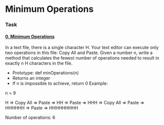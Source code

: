 # Minimum Operations

### Task
#### [0. Minimum Operations](0-minoperations.py)
In a text file, there is a single character H. Your text editor can execute only two operations in this file: Copy All and Paste. 
Given a number n, write a method that calculates the fewest number of operations needed to result in exactly n H characters in the file.

- Prototype: def minOperations(n)
- Returns an integer
- If n is impossible to achieve, return 0
Example:

n = 9

H => Copy All => Paste => HH => Paste => HHH => Copy All => Paste => HHHHHH => Paste => HHHHHHHHH

Number of operations: 6
